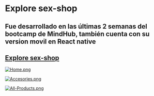 # Explore sex-shop

## Fue desarrollado en las últimas 2 semanas del bootcamp de MindHub, también cuenta con su version movil en React native


## [ Explore sex-shop ]( https://explore-sex-shop.herokuapp.com "explore-sex-shop")


[![Home.png](https://i.postimg.cc/rpDnsczF/Home.png)](https://postimg.cc/v1dL2JWp)

[![Accesories.png](https://i.postimg.cc/mgXpThL5/Accesories.png)](https://postimg.cc/G4DxQLsF)

[![All-Products.png](https://i.postimg.cc/fTvggB6Z/All-Products.png)](https://postimg.cc/zVVjySzP)
